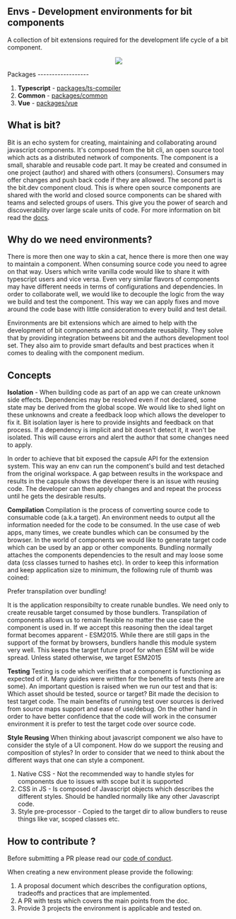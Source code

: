 Envs - Development environments for bit components
------------------------------------------------

A collection of bit extensions required for the development life cycle of a bit component.
<p align="center">
  <a href="https://bit.dev/bit/envs"><img src="https://storage.googleapis.com/bit-docs/Screen%20Shot%202019-06-06%20at%201.26.32%20PM.png"></a>
</p>
Packages
------------------

1. **Typescript** - [packages/ts-compiler](https://github.com/teambit/envs/tree/master/packages/ts-compiler) 
2. **Common** - [packages/common](https://github.com/teambit/envs/tree/master/packages/common) 
3. **Vue** - [packages/vue](https://github.com/teambit/envs/tree/master/packages/vue) 

What is bit? 
-------------
Bit is an echo system for creating, maintaining and collaborating around javascript components. It's composed from the bit cli, an open source tool which acts as a distributed network of components. The component is a small, sharable and reusable code part. It may be created and consumed in one project (author) and shared with others (consumers). Consumers may offer changes and push back code if they are allowed. The second part is the bit.dev component cloud. This is where open source components are shared with the world and closed source components can be shared with teams and selected groups of users. This give you the power of search and discoverability over large scale units of code. For more information on bit read the [docs](https://docs.bit.dev/docs/what-is-bit).

Why do we need environments?
-----------------------------
There is more then one way to skin a cat, hence there is more then one way to maintain a component. When consuming source code you need to agree on that way. Users which write vanilla code would like to share it with typescript users and vice versa. Even very similar flavors of components may have different needs in terms of configurations and dependencies. In order to collaborate well, we would like to decouple the logic from the way we build and test the component. This way we can apply fixes and move around the code base with little consideration to every build and test detail.

Environments are bit extensions which are aimed to help with the development of bit components and accommodate reusability. They solve that by providing integration betweens bit and the authors development tool set. They also aim to provide smart defaults and best practices when it comes to dealing with the component medium.

Concepts
-------
**Isolation** - When building code as part of an app we can create unknown side effects. Dependencies may be resolved even if not declared, some state may be derived from the global scope. We would like to shed light on these unknowns and create a feedback loop which allows the developer to fix it. Bit isolation layer is here to provide insights and feedback on that process. If a dependency is implicit and bit doesn't detect it, it won't be isolated. This will cause errors and alert the author that some changes need to apply. 

In order to achieve that bit exposed the capsule API for the extension system. This way an env can run the component's build and test detached from the original workspace. A gap between results in the workspace and results in the capsule shows the developer there is an issue with reusing code. The developer can then apply changes and and repeat the process until he gets the desirable results.

**Compilation**
Compilation is the process of converting source code to consumable code (a.k.a target). An environment needs to output all the information needed for the code to be consumed. In the use case of web apps, many times, we create bundles which can be consumed by the browser. In the world of components we would like to generate target code which can be used by an app or other components. Bundling normally attaches the components dependencies to the result and may loose some data (css classes turned to hashes etc). In order to keep this information and keep application size to minimum, the following rule of thumb was coined:

Prefer transpilation over bundling!

It is the application responsibilty to create runable bundles. We need only to create reusable target consumed by those bundlers. Transpilation of components allows us to remain flexible no matter the use case the component is used in. If we accept this reasoning then the ideal target format becomes apparent - ESM2015. While there are still gaps in the support of the format by browsers, bundlers handle this module system very well. This keeps the target future proof for when ESM will be wide spread. Unless stated otherwise, we target ESM2015

**Testing**
Testing is code which verifies that a component is functioning as expected of it. Many guides were written for the benefits of tests (here are some). An important question is raised when we run our test and that is: Which asset should be tested, source or target? Bit made the decision to test target code. The main benefits of running test over sources is derived from source maps support and ease of use/debug. On the other hand in order to have better confidence that the code will work in the consumer environment it is prefer to test the target code over source code.  

**Style Reusing**
When thinking about javascript component we also have to consider the style of a UI component. How do we support the reusing and composition of styles? In order to consider that we need to think about the different ways that one can style a component. 

1. Native CSS - Not the recommended way to handle styles for components due to issues with scope but it is supported
2. CSS in JS  - Is composed of Javascript objects which describes the different styles. Should be handled normally like any other Javascript code. 
3. Style pre-processor - Copied to the target dir to allow bundlers to reuse things like var, scoped classes etc. 

How to contribute ?
----------------
Before submitting a PR please read our [code of conduct](https://github.com/teambit/bit/blob/master/CODE_OF_CONDUCT.md). 

When creating a new environment please provide the following:

1. A proposal document which describes the configuration options, tradeoffs and practices that are implemented.
2. A PR with tests which covers the main points from the doc. 
3. Provide 3 projects the environment is applicable and tested on.
